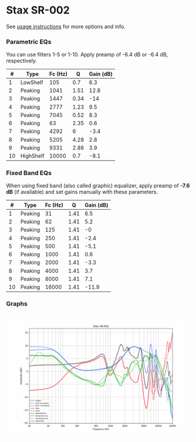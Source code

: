 # Stax SR-002
See [usage instructions](https://github.com/jaakkopasanen/AutoEq#usage) for more options and info.

### Parametric EQs
You can use filters 1-5 or 1-10. Apply preamp of -6.4 dB or -6.4 dB, respectively.

|   # | Type      |   Fc (Hz) |    Q |   Gain (dB) |
|-----|-----------|-----------|------|-------------|
|   1 | LowShelf  |       105 | 0.7  |         6.3 |
|   2 | Peaking   |      1041 | 1.51 |        12.8 |
|   3 | Peaking   |      1447 | 0.34 |       -14   |
|   4 | Peaking   |      2777 | 1.23 |         9.5 |
|   5 | Peaking   |      7045 | 0.52 |         8.3 |
|   6 | Peaking   |        63 | 2.35 |         0.6 |
|   7 | Peaking   |      4292 | 6    |        -3.4 |
|   8 | Peaking   |      5205 | 4.28 |         2.8 |
|   9 | Peaking   |      9331 | 2.86 |         3.9 |
|  10 | HighShelf |     10000 | 0.7  |        -8.1 |

### Fixed Band EQs
When using fixed band (also called graphic) equalizer, apply preamp of **-7.6 dB** (if available) and set gains manually with these parameters.

|   # | Type    |   Fc (Hz) |    Q |   Gain (dB) |
|-----|---------|-----------|------|-------------|
|   1 | Peaking |        31 | 1.41 |         6.5 |
|   2 | Peaking |        62 | 1.41 |         5.2 |
|   3 | Peaking |       125 | 1.41 |        -0   |
|   4 | Peaking |       250 | 1.41 |        -2.4 |
|   5 | Peaking |       500 | 1.41 |        -5.1 |
|   6 | Peaking |      1000 | 1.41 |         0.6 |
|   7 | Peaking |      2000 | 1.41 |        -3.3 |
|   8 | Peaking |      4000 | 1.41 |         3.7 |
|   9 | Peaking |      8000 | 1.41 |         7.1 |
|  10 | Peaking |     16000 | 1.41 |       -11.9 |

### Graphs
![](./Stax%20SR-002.png)
